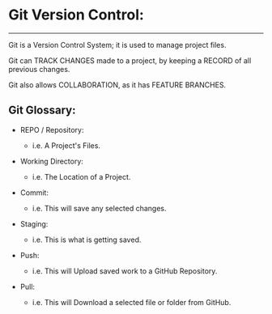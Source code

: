 # Git Version Control:
---
Git is a Version Control System; it is used to manage project files.

Git can TRACK CHANGES made to a project, by keeping a RECORD of all previous changes.

Git also allows COLLABORATION, as it has FEATURE BRANCHES.

Git Glossary:
---

+ REPO / Repository:
	* i.e. A Project's Files.

+ Working Directory:
	* i.e. The Location of a Project.

+ Commit:
	* i.e. This will save any selected changes.
	
+ Staging:
	* i.e. This is what is getting saved.
	
+ Push:
	* i.e. This will Upload saved work to a GitHub Repository.
	
+ Pull:
	* i.e. This will Download a selected file or folder from GitHub.
